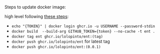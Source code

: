 Steps to update docker image:

high level following [these steps](https://docs.github.com/en/free-pro-team@latest/packages/managing-container-images-with-github-container-registry/pushing-and-pulling-docker-images#authenticating-to-github-container-registry):

* `echo "{TOKEN}" | docker login ghcr.io -u USERNAME --password-stdin`
* `docker build  --build-arg GITHUB_TOKEN={token} --no-cache -t ent .`
* `docker tag ent ghcr.io/lolopinto/ent:(tag)`
* `docker push ghcr.io/lolopinto/ent` for latest tag
* `docker push ghcr.io/lolopinto/ent:(0.0.1)`

